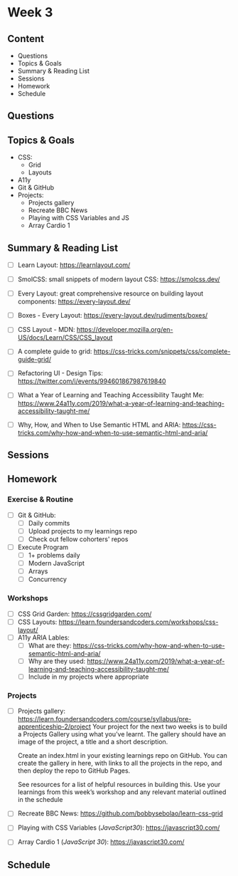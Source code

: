 # Week 3

## Content
- Questions
- Topics & Goals
- Summary & Reading List
- Sessions
- Homework
- Schedule

## Questions
## Topics & Goals 
- CSS:
  - Grid
  - Layouts
- A11y
- Git & GitHub
- Projects:
  - Projects gallery
  - Recreate BBC News
  - Playing with CSS Variables and JS
  - Array Cardio 1

## Summary & Reading List

- [ ] Learn Layout: <https://learnlayout.com/>
- [ ] SmolCSS: small snippets of modern layout CSS: <https://smolcss.dev/>
- [ ] Every Layout: great comprehensive resource on building layout components: <https://every-layout.dev/>
- [ ] Boxes - Every Layout: <https://every-layout.dev/rudiments/boxes/>
- [ ] CSS Layout - MDN: <https://developer.mozilla.org/en-US/docs/Learn/CSS/CSS_layout>
- [ ] A complete guide to grid: <https://css-tricks.com/snippets/css/complete-guide-grid/>
- [ ] Refactoring UI - Design Tips: <https://twitter.com/i/events/994601867987619840>
- [ ] What a Year of Learning and Teaching Accessibility Taught Me: <https://www.24a11y.com/2019/what-a-year-of-learning-and-teaching-accessibility-taught-me/>
- [ ] Why, How, and When to Use Semantic HTML and ARIA: <https://css-tricks.com/why-how-and-when-to-use-semantic-html-and-aria/>


## Sessions
## Homework
### Exercise & Routine
- [ ] Git & GitHub: 
  - [ ] Daily commits
  - [ ] Upload projects to my learnings repo
  - [ ] Check out fellow cohorters' repos
- [ ] Execute Program
  - [ ] 1+ problems daily
  - [ ] Modern JavaScript
  - [ ] Arrays
  - [ ] Concurrency
### Workshops
- [ ] CSS Grid Garden: <https://cssgridgarden.com/>
- [ ] CSS Layouts: <https://learn.foundersandcoders.com/workshops/css-layout/>
- [ ] A11y ARIA Lables:
  - [ ] What are they: <https://css-tricks.com/why-how-and-when-to-use-semantic-html-and-aria/>
  - [ ] Why are they used: <https://www.24a11y.com/2019/what-a-year-of-learning-and-teaching-accessibility-taught-me/>
  - [ ] Include in my projects where appropriate
### Projects
- [ ] Projects gallery: <https://learn.foundersandcoders.com/course/syllabus/pre-apprenticeship-2/project>
  Your project for the next two weeks is to build a Projects Gallery using what you’ve learnt. The gallery should have an image of the project, a title and a short description.

  Create an index.html in your existing learnings repo on GitHub. You can create the gallery in here, with links to all the projects in the repo, and then deploy the repo to GitHub Pages.

  See resources for a list of helpful resources in building this. Use your learnings from this week’s workshop and any relevant material outlined in the schedule

- [ ] Recreate BBC News: <https://github.com/bobbysebolao/learn-css-grid>
- [ ] Playing with CSS Variables (*JavaScript30*): <https://javascript30.com/>
- [ ] Array Cardio 1 (*JavaScript 30*): <https://javascript30.com/> 


## Schedule
